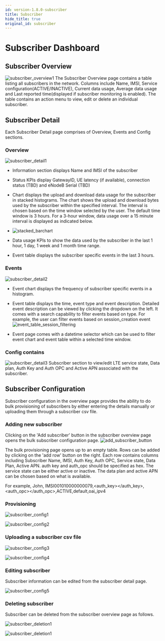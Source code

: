 ```yaml
---
id: version-1.8.0-subscriber
title: Subscriber
hide_title: true
original_id: subscriber
---
```


# Subscriber Dashboard

## Subscriber Overview

![subscriber_overview1](../../../docs/assets/nms/userguide/subscriber_overview1.png)
The Subscriber Overview page contains a table listing all subscribers in the network. Columns include Name, IMSI, Service configuration(ACTIVE/INACTIVE), Current data usage, Average data usage and Last reported time(displayed if subscriber monitoring is enabled). The table contains an action menu to view, edit or delete an individual subscriber.

## Subscriber Detail

Each Subscriber Detail page comprises of Overview, Events and Config sections.

### Overview

![subscriber_detail1](../../../docs/assets/nms/userguide/subscriber_detail1.png)

- Information section displays Name and IMSI of the subscriber
- Status KPIs display GatewayID, UE latency (if available), connection status (TBD) and eNodeB Serial (TBD)
- Chart displays the upload and download data usage for the subscriber in stacked histograms. The chart shows the upload and download bytes used by the subscriber within the specified interval. The interval is chosen based on the time window selected by the user. The default time window is 3 hours. For a 3-hour window, data usage over a 15 minute interval is displayed as indicated below.
- ![stacked_barchart](../../../docs/assets/nms/userguide/stacked_barchart.png)

- Data usage KPIs to show the data used by the subscriber in the last 1 hour, 1 day, 1 week and 1 month time range.
- Event table displays the subscriber specific events in the last 3 hours.

### Events

![subscriber_detail2](../../../docs/assets/nms/userguide/subscriber_detail2.png)

- Event chart displays the frequency of subscriber specific events in a histogram.
- Event table displays the time, event type and event description. Detailed event description can be viewed by clicking the dropdown on the left. It comes with a search capability to filter events based on type. For example, the user can filter events based on session_creation event
![event_table_session_filtering](../../../docs/assets/nms/userguide/event_table_session_filtering.png)

- Event page comes with a datetime selector which can be used to filter event chart and event table within a selected time window.

### Config contains

![subscriber_detail3](../../../docs/assets/nms/userguide/subscriber_detail3.png)
Subscriber section to view/edit LTE service state, Data plan, Auth Key and Auth OPC and Active APN associated with the subscriber.

## Subscriber Configuration

Subscriber configuration in the overview page provides the ability to do bulk provisioning of subscribers by either
entering the details manually or uploading them through a subscriber csv file.

### Adding new subscriber

Clicking on the 'Add subscriber' button in the subscriber overview page opens the bulk subscriber configuration page.
![add_subscriber_button](../../../docs/assets/nms/userguide/add_subscriber_button.png)

The bulk provisioning page opens up to an empty table. Rows can be added by clicking on the 'add row' button on the right.
Each row contains columns including Subscriber Name, IMSI, Auth Key, Auth OPC, Service state, Data Plan, Active APN.
auth key and auth_opc should be specified as hex. The service state can be either active or inactive. The data plan
and active APN can be chosen based on what is available.

For example,
John, IMSI001010000000079,<auth_key></auth_key>,<auth_opc></auth_opc>,ACTIVE,default,oai_ipv4

### Provisioning

![subscriber_config1](../../../docs/assets/nms/userguide/subscriber_config1.png)

![subscriber_config2](../../../docs/assets/nms/userguide/subscriber_config2.png)

### Uploading a subscriber csv file

![subscriber_config3](../../../docs/assets/nms/userguide/subscriber_config3.png)

![subscriber_config4](../../../docs/assets/nms/userguide/subscriber_config4.png)

### Editing subscriber

Subscriber information can be edited from the subscriber detail page.

![subscriber_config5](../../../docs/assets/nms/userguide/subscriber_config5.png)

### Deleting subscriber

Subscriber can be deleted from the subscriber overview page as follows.

![subscriber_deletion1](../../../docs/assets/nms/userguide/subscriber_deletion1.png)

![subscriber_deletion1](../../../docs/assets/nms/userguide/subscriber_deletion2.png)
